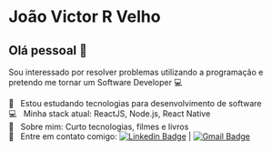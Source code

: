 
# João Victor R Velho

## Olá pessoal 👋
Sou interessado por resolver problemas utilizando a programação e
pretendo me tornar um Software Developer :computer:

 :rocket:  &nbsp; Estou estudando tecnologias para desenvolvimento de software
 <br/> :computer: &nbsp; Minha stack atual: ReactJS, Node.js, React Native
 <br/> 💬  &nbsp; Sobre mim: Curto tecnologias, filmes e livros
 <br/> :email: &nbsp; Entre em contato comigo: [![Linkedin Badge](https://img.shields.io/badge/-JoãoVictorVelho-blue?style=flat-square&logo=Linkedin&logoColor=white&link=https://www.linkedin.com/in/joaovrvelho/)](https://www.linkedin.com/in/joaovrvelho/)
| [![Gmail Badge](https://img.shields.io/badge/-joaovictor.rv39@gmail.com-c14438?style=flat-square&logo=Gmail&logoColor=white&link=mailto:joaovictor.rv39@gmail.com)](mailto:joaovictor.rv39@gmail.com)


<!--
**JoaoVelho/JoaoVelho** is a ✨ _special_ ✨ repository because its `README.md` (this file) appears on your GitHub profile.

Here are some ideas to get you started:

- 🔭 I’m currently working on ...
- 🌱 I’m currently learning ...
- 👯 I’m looking to collaborate on ...
- 🤔 I’m looking for help with ...
- 💬 Ask me about ...
- 📫 How to reach me: ...
- 😄 Pronouns: ...
- ⚡ Fun fact: ...
-->
